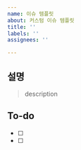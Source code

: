 ```yaml
---
name: 이슈 템플릿
about: 커스텀 이슈 템플릿
title: ''
labels: ''
assignees: ''

---
```


## 설명
> description

## To-do
- [ ]
- [ ]
